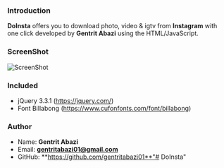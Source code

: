 ### Introduction
**DoInsta** offers you to download photo, video & igtv from **Instagram** with one click developed by **Gentrit Abazi** using the HTML/JavaScript.

### ScreenShot
![ScreenShot](https://i.imgur.com/p6QVurO.gif)

### Included
* jQuery 3.3.1 (https://jquery.com/)
* Font Billabong (https://www.cufonfonts.com/font/billabong)

### Author
* Name: **Gentrit Abazi**
* Email: **gentritabazi01@gmail.com**
* GitHub: **https://github.com/gentritabazi01**"# DoInsta" 
